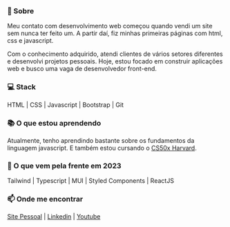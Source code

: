 ### 👋 Sobre 

Meu contato com desenvolvimento web começou quando vendi um site sem nunca ter feito um. A partir daí, fiz minhas primeiras páginas com html, css e javascript. 

Com o conhecimento adquirido, atendi clientes de vários setores diferentes e desenvolvi projetos pessoais. Hoje, estou focado em construir aplicações web e busco uma vaga de desenvolvedor front-end.

### 💻 Stack
HTML | CSS | Javascript | Bootstrap | Git

### 📚 O que estou aprendendo
Atualmente, tenho aprendindo bastante sobre os fundamentos da linguagem javascript. E também estou cursando o [CS50x Harvard](https://pll.harvard.edu/course/cs50-introduction-computer-science).

### 🚀 O que vem pela frente em 2023
Tailwind | Typescript | MUI | Styled Components | ReactJS

### 📫 Onde me encontrar 

[Site Pessoal](https://aecioneto.com.br/) |
[Linkedin](https://linkedin.com/in/aecio-neto) |
[Youtube](https://www.youtube.com/channel/UCwZvlGDcLmzXmsSOtM3lT3g)

<!--
**aecio-neto/aecio-neto** is a ✨ _special_ ✨ repository because its `README.md` (this file) appears on your GitHub profile.

Here are some ideas to get you started:

- 🔭 I’m currently working on ...
- 🌱 I’m currently learning ...
- 👯 I’m looking to collaborate on ...
- 🤔 I’m looking for help with ...
- 💬 Ask me about ...
- 📫 How to reach me: ...
- 😄 Pronouns: ...
- ⚡ Fun fact: ...
-->
